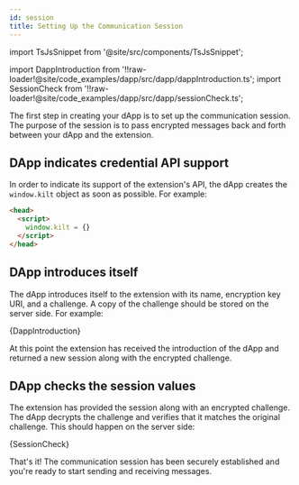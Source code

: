```yaml
---
id: session
title: Setting Up the Communication Session
---
```


import TsJsSnippet from '@site/src/components/TsJsSnippet';

import DappIntroduction from '!!raw-loader!@site/code_examples/dapp/src/dapp/dappIntroduction.ts';
import SessionCheck from '!!raw-loader!@site/code_examples/dapp/src/dapp/sessionCheck.ts';

The first step in creating your dApp is to set up the communication session. The purpose of the session is to pass encrypted messages back and forth between your dApp and the extension.

## DApp indicates credential API support

In order to indicate its support of the extension's API, the dApp creates the `window.kilt` object as soon as possible. For example:

```html
<head>
  <script>
    window.kilt = {}
  </script>
</head>
```

## DApp introduces itself

The dApp introduces itself to the extension with its name, encryption key URI, and a challenge. A copy of the challenge should be stored on the server side. For example:

<TsJsSnippet>
  {DappIntroduction}
</TsJsSnippet>

At this point the extension has received the introduction of the dApp and returned a new session along with the encrypted challenge.

## DApp checks the session values

The extension has provided the session along with an encrypted challenge. The dApp decrypts the challenge and verifies that it matches the original challenge. This should happen on the server side:

<TsJsSnippet>
  {SessionCheck}
</TsJsSnippet>

That's it! The communication session has been securely established and you're ready to start sending and receiving messages.

